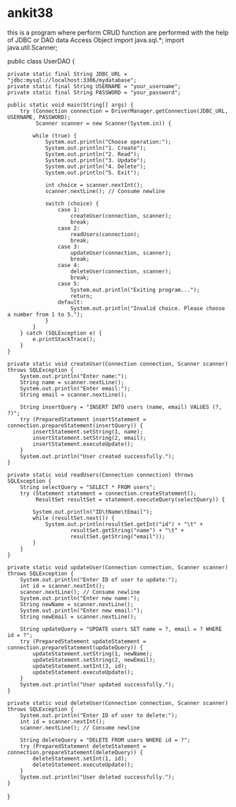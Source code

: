 # ankit38
this is a program where perform CRUD function are performed with the help of JDBC or DAO data Access Object
import java.sql.*;
import java.util.Scanner;

public class UserDAO {

    private static final String JDBC_URL = "jdbc:mysql://localhost:3306/mydatabase";
    private static final String USERNAME = "your_username";
    private static final String PASSWORD = "your_password";

    public static void main(String[] args) {
        try (Connection connection = DriverManager.getConnection(JDBC_URL, USERNAME, PASSWORD);
             Scanner scanner = new Scanner(System.in)) {

            while (true) {
                System.out.println("Choose operation:");
                System.out.println("1. Create");
                System.out.println("2. Read");
                System.out.println("3. Update");
                System.out.println("4. Delete");
                System.out.println("5. Exit");

                int choice = scanner.nextInt();
                scanner.nextLine(); // Consume newline

                switch (choice) {
                    case 1:
                        createUser(connection, scanner);
                        break;
                    case 2:
                        readUsers(connection);
                        break;
                    case 3:
                        updateUser(connection, scanner);
                        break;
                    case 4:
                        deleteUser(connection, scanner);
                        break;
                    case 5:
                        System.out.println("Exiting program...");
                        return;
                    default:
                        System.out.println("Invalid choice. Please choose a number from 1 to 5.");
                }
            }
        } catch (SQLException e) {
            e.printStackTrace();
        }
    }

    private static void createUser(Connection connection, Scanner scanner) throws SQLException {
        System.out.println("Enter name:");
        String name = scanner.nextLine();
        System.out.println("Enter email:");
        String email = scanner.nextLine();

        String insertQuery = "INSERT INTO users (name, email) VALUES (?, ?)";
        try (PreparedStatement insertStatement = connection.prepareStatement(insertQuery)) {
            insertStatement.setString(1, name);
            insertStatement.setString(2, email);
            insertStatement.executeUpdate();
        }
        System.out.println("User created successfully.");
    }

    private static void readUsers(Connection connection) throws SQLException {
        String selectQuery = "SELECT * FROM users";
        try (Statement statement = connection.createStatement();
             ResultSet resultSet = statement.executeQuery(selectQuery)) {

            System.out.println("ID\tName\tEmail");
            while (resultSet.next()) {
                System.out.println(resultSet.getInt("id") + "\t" +
                        resultSet.getString("name") + "\t" +
                        resultSet.getString("email"));
            }
        }
    }

    private static void updateUser(Connection connection, Scanner scanner) throws SQLException {
        System.out.println("Enter ID of user to update:");
        int id = scanner.nextInt();
        scanner.nextLine(); // Consume newline
        System.out.println("Enter new name:");
        String newName = scanner.nextLine();
        System.out.println("Enter new email:");
        String newEmail = scanner.nextLine();

        String updateQuery = "UPDATE users SET name = ?, email = ? WHERE id = ?";
        try (PreparedStatement updateStatement = connection.prepareStatement(updateQuery)) {
            updateStatement.setString(1, newName);
            updateStatement.setString(2, newEmail);
            updateStatement.setInt(3, id);
            updateStatement.executeUpdate();
        }
        System.out.println("User updated successfully.");
    }

    private static void deleteUser(Connection connection, Scanner scanner) throws SQLException {
        System.out.println("Enter ID of user to delete:");
        int id = scanner.nextInt();
        scanner.nextLine(); // Consume newline

        String deleteQuery = "DELETE FROM users WHERE id = ?";
        try (PreparedStatement deleteStatement = connection.prepareStatement(deleteQuery)) {
            deleteStatement.setInt(1, id);
            deleteStatement.executeUpdate();
        }
        System.out.println("User deleted successfully.");
    }
}
